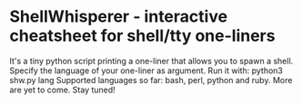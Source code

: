 # ShellWhisperer - interactive cheatsheet for shell/tty one-liners
It's a tiny python script printing a one-liner that allows you to spawn a shell. Specify the language of your one-liner as argument. 
Run it with: python3 shw.py lang
Supported languages so far: bash, perl, python and ruby. More are yet to come. Stay tuned!
